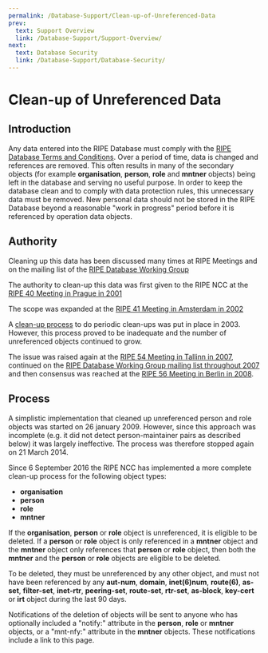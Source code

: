 ```yaml
---
permalink: /Database-Support/Clean-up-of-Unreferenced-Data
prev:
  text: Support Overview
  link: /Database-Support/Support-Overview/
next:
  text: Database Security
  link: /Database-Support/Database-Security/
---
```


# Clean-up of Unreferenced Data
## Introduction

Any data entered into the RIPE Database must comply with the [RIPE Database Terms and Conditions](../Legal-Information/#). Over a period of time, data is changed and references are removed. This often results in many of the secondary objects (for example **organisation**, **person**, **role** and **mntner** objects) being left in the database and serving no useful purpose. In order to keep the database clean and to comply with data protection rules, this unnecessary data must be removed. New personal data should not be stored in the RIPE Database beyond a reasonable "work in progress" period before it is referenced by operation data objects.


## Authority

Cleaning up this data has been discussed many times at RIPE Meetings and on the mailing list of the [RIPE Database Working Group](https://www.ripe.net/participate/mail/ripe-mailing-lists/db-wg)

The authority to clean-up this data was first given to the RIPE NCC at the [RIPE 40 Meeting in Prague in 2001](https://www.ripe.net/participate/meetings/ripe-meetings/ripe-40)

The scope was expanded at the [RIPE 41 Meeting in Amsterdam in 2002](https://www.ripe.net/participate/meetings/ripe-meetings/ripe-41)

A [clean-up process](https://www.ripe.net/publications/news/announcements/clean-up-of-unreferenced-data-in-the-ripe-database) to do periodic clean-ups was put in place in 2003. However, this process proved to be inadequate and the number of unreferenced objects continued to grow.

The issue was raised again at the [RIPE 54 Meeting in Tallinn in 2007](https://www.ripe.net/participate/meetings/ripe-meetings/ripe-54), continued on the [RIPE Database Working Group mailing list throughout 2007](https://www.ripe.net/participate/mail/ripe-mailing-lists/db-wg) and then consensus was reached at the [RIPE 56 Meeting in Berlin in 2008](https://www.ripe.net/participate/meetings/ripe-meetings/ripe-56).


## Process

A simplistic implementation that cleaned up unreferenced person and role objects was started on 26 january 2009. However, since this approach was incomplete (e.g. it did not detect person-maintainer pairs as described below) it was largely ineffective. The process was therefore stopped again on 21 March 2014.

Since 6 September 2016 the RIPE NCC has implemented a more complete clean-up process for the following object types:

* **organisation**
* **person**
* **role**
* **mntner**

If the **organisation**, **person** or **role** object is unreferenced, it is eligible to be deleted. If a **person** or **role** object is only referenced in a **mntner** object and the **mntner** object only references that **person** or **role** object, then both the **mntner** and the **person** or **role** objects are eligible to be deleted.

To be deleted, they must be unreferenced by any other object, and must not have been referenced by any **aut-num**, **domain**, **inet(6)num**, **route(6)**, **as-set**, **filter-set**, **inet-rtr**, **peering-set**, **route-set**, **rtr-set**, **as-block**, **key-cert** or **irt** object during the last 90 days.

Notifications of the deletion of objects will be sent to anyone who has optionally included a "notify:" attribute in the **person**, **role** or **mntner** objects, or a "mnt-nfy:" attribute in the **mntner** objects. These notifications include a link to this page.
